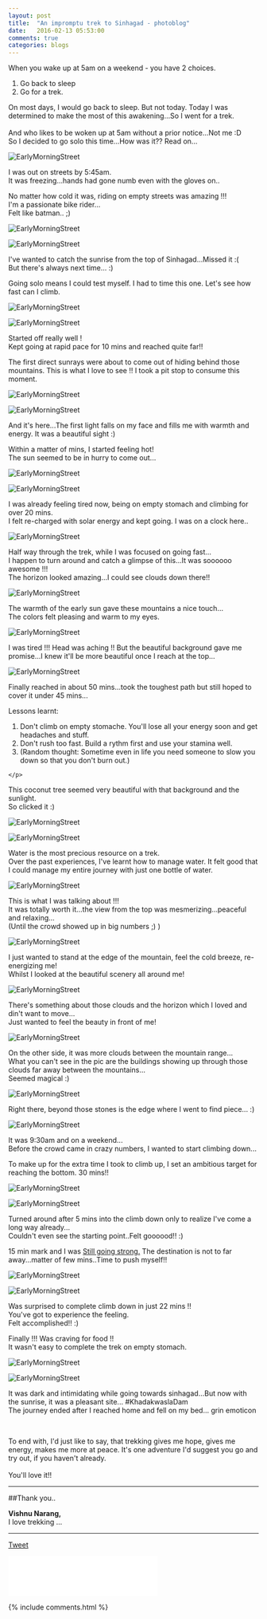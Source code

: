 ```yaml
---
layout: post
title:  "An impromptu trek to Sinhagad - photoblog"
date:   2016-02-13 05:53:00
comments: true
categories: blogs
---
```


When you wake up at 5am on a weekend - you have 2 choices.
<ol>
 <li>Go back to sleep</li>
 <li>Go for a trek.</li>
</ol>
On most days, I would go back to sleep. But not today.
Today I was determined to make the most of this awakening...So I went for a trek.
<br><br>
And who likes to be woken up at 5am without a prior notice...Not me :D
<br>
So I decided to go solo this time...How was it?? Read on...



<div class="photo-container">
  <p class="photo">
    <img src="/public/Images/sinhagad_solo/1.jpg" title="EarlyMorningStreet" alt="EarlyMorningStreet">
  </p>
  <div class="photo-desc">
    <p>I was out on streets by 5:45am. <br> It was freezing...hands had gone numb even with the gloves on..</p>
  </div>
</div>

<div class="photo-container">
  <div class="photo-desc">
    <p>No matter how cold it was, riding on empty streets was amazing !!! <br>I'm a passionate bike rider... <br> Felt like batman.. ;) </p>
  </div>
  <p class="photo"> <img src="/public/Images/sinhagad_solo/2.jpg" title="EarlyMorningStreet" alt="EarlyMorningStreet"> </p>
</div>

<div class="photo-container">
  <p class="photo"> <img src="/public/Images/sinhagad_solo/3.jpg" title="EarlyMorningStreet" alt="EarlyMorningStreet"> </p>
  <div class="photo-desc">
    <p>I've wanted to catch the sunrise from the top of Sinhagad...Missed it :( <br>
    But there's always next time... :)</p>
  </div>
</div>

<div class="photo-container">
  <div class="photo-desc">
    <p>Going solo means I could test myself. I had to time this one. Let's see how fast can I climb.</p>
  </div>
  <p class="photo"> <img src="/public/Images/sinhagad_solo/4.jpg" title="EarlyMorningStreet" alt="EarlyMorningStreet"> </p>
</div>


<div class="photo-container">
  <p class="photo"> <img src="/public/Images/sinhagad_solo/5.jpg" title="EarlyMorningStreet" alt="EarlyMorningStreet"> </p>
  <div class="photo-desc">
    <p>Started off really well ! <br>Kept going at rapid pace for 10 mins and reached quite far!!</p>
  </div>
</div>

<div class="photo-container">
  <div class="photo-desc">
    <p>The first direct sunrays were about to come out of hiding behind those mountains. This is what I love to see !! I took a pit stop to consume this moment.</p>
  </div>
  <p class="photo"> <img src="/public/Images/sinhagad_solo/6.jpg" title="EarlyMorningStreet" alt="EarlyMorningStreet"> </p>
</div>

<div class="photo-container">
  <p class="photo"> <img src="/public/Images/sinhagad_solo/7.jpg" title="EarlyMorningStreet" alt="EarlyMorningStreet"> </p>
  <div class="photo-desc">
    <p>And it's here...The first light falls on my face and fills me with warmth and energy. It was a beautiful sight :)</p>
  </div>
</div>

<div class="photo-container">
  <div class="photo-desc">
    <p>Within a matter of mins, I started feeling hot! <br>The sun seemed to be in hurry to come out...</p>
  </div>
  <p class="photo"> <img src="/public/Images/sinhagad_solo/8.jpg" title="EarlyMorningStreet" alt="EarlyMorningStreet"> </p>
</div>

<div class="photo-container">
  <p class="photo"> <img src="/public/Images/sinhagad_solo/9.jpg" title="EarlyMorningStreet" alt="EarlyMorningStreet"> </p>
  <div class="photo-desc">
    <p>I was already feeling tired now, being on empty stomach and climbing for over 20 mins.
    <br>I felt re-charged with solar energy and kept going. I was on a clock here..</p>
  </div>
</div>

<div class="photo-container full-width">
  <p class="photo"> <img src="/public/Images/sinhagad_solo/10.jpg" title="EarlyMorningStreet" alt="EarlyMorningStreet"> </p>
  <div class="photo-desc">
    <p>Half way through the trek, while I was focused on going fast...<br>I happen to turn around and catch a glimpse of this...It was soooooo awesome !!! <br>The horizon looked amazing...I could see clouds down there!!</p>
  </div>
</div>

<div class="photo-container">
  <p class="photo"> <img src="/public/Images/sinhagad_solo/11.jpg" title="EarlyMorningStreet" alt="EarlyMorningStreet"> </p>
  <div class="photo-desc">
    <p>The warmth of the early sun gave these mountains a nice touch... <br>The colors felt pleasing and warm to my eyes.</p>
  </div>
</div>

<div class="photo-container full-width">
  <p class="photo"> <img src="/public/Images/sinhagad_solo/12.jpg" title="EarlyMorningStreet" alt="EarlyMorningStreet"> </p>
  <div class="photo-desc">
    <p>
      I was tired !!! Head was aching !! But the beautiful background gave me promise...I knew it'll be more beautiful once I reach at the top...
    </p>
  </div>
</div>

<div class="photo-container">
  <p class="photo"> <img src="/public/Images/sinhagad_solo/13.jpg" title="EarlyMorningStreet" alt="EarlyMorningStreet"> </p>
  <div class="photo-desc font-large">
    <p>
      Finally reached in about 50 mins...took the toughest path but still hoped to cover it under 45 mins... <br>
      <p>Lessons learnt:</p>
      <ol>
        <li>
        Don't climb on empty stomache. You'll lose all your energy soon and get headaches and stuff.
        </li>
        <li>
          Don't rush too fast. Build a rythm first and use your stamina well.
        </li>
        <li>(Random thought: Sometime even in life you need someone to slow you down so that you don't burn out.)</li>
      </ol>


    </p>
  </div>
</div>

<div class="photo-container">
  <div class="photo-desc">
    <p>
      This coconut tree seemed very beautiful with that background and the sunlight. <br>So clicked it :)
    </p>
  </div>
  <p class="photo"> <img src="/public/Images/sinhagad_solo/14.jpg" title="EarlyMorningStreet" alt="EarlyMorningStreet"> </p>
</div>

<div class="photo-container">
  <p class="photo"> <img src="/public/Images/sinhagad_solo/15.jpg" title="EarlyMorningStreet" alt="EarlyMorningStreet"> </p>
  <div class="photo-desc">
    <p>Water is the most precious resource on a trek. <br>Over the past experiences, I've learnt how to manage water. It felt good that I could manage my entire journey with just one bottle of water.</p>
  </div>
</div>

<div class="photo-container full-width">
  <p class="photo"> <img src="/public/Images/sinhagad_solo/16.jpg" title="EarlyMorningStreet" alt="EarlyMorningStreet"> </p>
  <div class="photo-desc">
    <p>
      This is what I was talking about !!! <br>It was totally worth it...the view from the top was mesmerizing...peaceful and relaxing... <br>(Until the crowd showed up in big numbers ;) )
    </p>
  </div>
</div>

<div class="photo-container">
  <p class="photo"> <img src="/public/Images/sinhagad_solo/17.jpg" title="EarlyMorningStreet" alt="EarlyMorningStreet"> </p>
  <div class="photo-desc">
    <p>
      I just wanted to stand at the edge of the mountain, feel the cold breeze, re-energizing me! <br>
      Whilst I looked at the beautiful scenery all around me!
    </p>
  </div>
</div>

<div class="photo-container full-width">
  <p class="photo"> <img src="/public/Images/sinhagad_solo/18.jpg" title="EarlyMorningStreet" alt="EarlyMorningStreet"> </p>
  <div class="photo-desc">
    <p>
      There's something about those clouds and the horizon which I loved and din't want to move... <br>
      Just wanted to feel the beauty in front of me!
    </p>
  </div>
</div>

<div class="photo-container full-width">
  <p class="photo"> <img src="/public/Images/sinhagad_solo/19.jpg" title="EarlyMorningStreet" alt="EarlyMorningStreet"> </p>
  <div class="photo-desc">
    <p>
      On the other side, it was more clouds between the mountain range... <br>What you can't see in the pic are the buildings showing up through those clouds far away between the mountains...
      <br>Seemed magical :)
    </p>
  </div>
</div>

<div class="photo-container full-width">
  <p class="photo"> <img src="/public/Images/sinhagad_solo/20.jpg" title="EarlyMorningStreet" alt="EarlyMorningStreet"> </p>
  <div class="photo-desc">
    <p>
      Right there, beyond those stones is the edge where I went to find piece... :)
    </p>
  </div>
</div>

<div class="photo-container full-width">
  <p class="photo"> <img src="/public/Images/sinhagad_solo/21.jpg" title="EarlyMorningStreet" alt="EarlyMorningStreet"> </p>
  <div class="photo-desc">
    <p>
      It was 9:30am and on a weekend... <br>Before the crowd came in crazy numbers, I wanted to start climbing down...
    </p>
  </div>
</div>

<div class="photo-container">
  <div class="photo-desc">
    <p>To make up for the extra time I took to climb up, I set an ambitious target for reaching the bottom. 30 mins!!</p>
  </div>
  <p class="photo"> <img src="/public/Images/sinhagad_solo/22.jpg" title="EarlyMorningStreet" alt="EarlyMorningStreet"> </p>
</div>

<div class="photo-container">
  <p class="photo"> <img src="/public/Images/sinhagad_solo/23.jpg" title="EarlyMorningStreet" alt="EarlyMorningStreet"> </p>
  <div class="photo-desc">
    <p>
      Turned around after 5 mins into the climb down only to realize I've come a long way already... <br>Couldn't even see the starting point..Felt goooood!! :)
    </p>
  </div>
</div>

<div class="photo-container">
  <div class="photo-desc">
    <p>15 min mark and I was <a href="https://www.youtube.com/watch?v=6FGFNYuWoyE">Still going strong.</a>
      The destination is not to far away...matter of few mins..Time to push myself!!
    </p>
  </div>
  <p class="photo"> <img src="/public/Images/sinhagad_solo/24.jpg" title="EarlyMorningStreet" alt="EarlyMorningStreet"> </p>
</div>

<div class="photo-container">
  <p class="photo"> <img src="/public/Images/sinhagad_solo/25.jpg" title="EarlyMorningStreet" alt="EarlyMorningStreet"> </p>
  <div class="photo-desc">
    <p>
      Was surprised to complete climb down in just 22 mins !! <br>You've got to experience the feeling.
      <br>Felt accomplished!! :)
    </p>
  </div>
</div>

<div class="photo-container">
  <div class="photo-desc">
    <p>
      Finally !!! Was craving for food !! <br>It wasn't easy to complete the trek on empty stomach.
    </p>
  </div>
  <p class="photo"> <img src="/public/Images/sinhagad_solo/26.jpg" title="EarlyMorningStreet" alt="EarlyMorningStreet"> </p>
</div>

<div class="photo-container full-width">
  <p class="photo"> <img src="/public/Images/sinhagad_solo/27.jpg" title="EarlyMorningStreet" alt="EarlyMorningStreet"> </p>
  <div class="photo-desc">
    <p>
      It was dark and intimidating while going towards sinhagad...But now with the sunrise, it was a pleasant site... #KhadakwaslaDam
      <br>The journey ended after I reached home and fell on my bed... grin emoticon
    </p>
  </div>
</div>
<br>
<p>To end with, I'd just like to say, that trekking gives me hope, gives me energy, makes me more at peace.
It's one adventure I'd suggest you go and try out, if you haven't already. <br><br>
You'll love it!!
</p>
<hr>


##Thank you..

<strong>Vishnu Narang,</strong> <br>
I love trekking ...

<hr>
<div class="g-plus" data-action="share" data-href="http://vishnun.github.io/blogs/2016/02/13/impromptu-sinhagad-solo-trek.html"></div>

<a href="https://twitter.com/share" class="twitter-share-button" data-url="http://vishnun.github.io/blogs/2016/02/13/impromptu-sinhagad-solo-trek.html" data-via="vishnu_narang" data-size="large" data-hashtags="hack">Tweet</a>
<script>!function(d,s,id){var js,fjs=d.getElementsByTagName(s)[0],p=/^http:/.test(d.location)?'http':'https';if(!d.getElementById(id)){js=d.createElement(s);js.id=id;js.src=p+'://platform.twitter.com/widgets.js';fjs.parentNode.insertBefore(js,fjs);}}(document, 'script', 'twitter-wjs');</script>

<iframe src="//www.facebook.com/plugins/like.php?href=http%3A%2F%2Fvishnun.github.io%2Fblogs%2F2016%2F02%2F13%2Fimpromptu-sinhagad-solo-trek.html&amp;width&amp;layout=standard&amp;action=like&amp;show_faces=true&amp;share=true&amp;height=80&amp;appId=874345859272451" scrolling="no" frameborder="0" style="border:none; overflow:hidden; height:80px;" allowTransparency="true"></iframe>

[firebug]: https://addons.mozilla.org/en-US/firefox/addon/firebug/
[chrome-dev-tools]: https://developer.chrome.com/devtools


{% include comments.html %}
